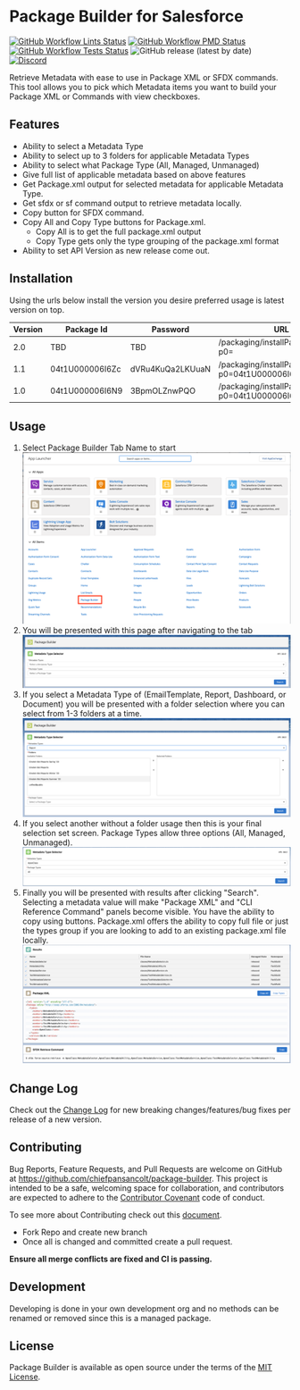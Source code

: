 # Package Builder for Salesforce

[![GitHub Workflow Lints Status](https://img.shields.io/github/actions/workflow/status/chiefpansancolt/package-builder/lints.yml?label=Lints&logo=github&style=flat-square)](https://github.com/chiefpansancolt/package-builder/actions/workflows/lints.yml)
[![GitHub Workflow PMD Status](https://img.shields.io/github/actions/workflow/status/chiefpansancolt/package-builder/pmd.yml?label=PMD&logo=github&style=flat-square)](https://github.com/chiefpansancolt/package-builder/actions/workflows/pmd.yml)
[![GitHub Workflow Tests Status](https://img.shields.io/github/actions/workflow/status/chiefpansancolt/package-builder/tests.yml?label=Tests&logo=github&style=flat-square)](https://github.com/chiefpansancolt/package-builder/actions/workflows/tests.yml)
![GitHub release (latest by date)](https://img.shields.io/github/v/release/chiefpansancolt/package-builder?logo=github&style=flat-square)
[![Discord](https://img.shields.io/discord/450095227185659905?label=Discord&logo=discord&style=flat-square)](https://discord.gg/FPfA3w6)

Retrieve Metadata with ease to use in Package XML or SFDX commands.
This tool allows you to pick which Metadata items you want to build your Package XML or Commands with view checkboxes.

## Features

- Ability to select a Metadata Type
- Ability to select up to 3 folders for applicable Metadata Types
- Ability to select what Package Type (All, Managed, Unmanaged)
- Give full list of applicable metadata based on above features
- Get Package.xml output for selected metadata for applicable Metadata Type.
- Get sfdx or sf command output to retrieve metadata locally.
- Copy button for SFDX command.
- Copy All and Copy Type buttons for Package.xml.
  - Copy All is to get the full package.xml output
  - Copy Type gets only the type grouping of the package.xml format
- Ability to set API Version as new release come out.

## Installation

Using the urls below install the version you desire preferred usage is latest version on top.

| Version | Package Id      | Password         | URL                                                |
| ------- | --------------- | ---------------- | -------------------------------------------------- |
| 2.0     | TBD             | TBD              | /packaging/installPackage.apexp?p0=                |
| 1.1     | 04t1U000006I6Zc | dVRu4KuQa2LKUuaN | /packaging/installPackage.apexp?p0=04t1U000006I6Zc |
| 1.0     | 04t1U000006I6N9 | 3BpmOLZnwPQO     | /packaging/installPackage.apexp?p0=04t1U000006I6N9 |

## Usage

1. Select Package Builder Tab Name to start
![Tab Selection](/.github/images/Package%20Builder%20Tab.png)
2. You will be presented with this page after navigating to the tab
![Pre Selection](/.github/images/Pre%20Selection.png)
3. If you select a Metadata Type of (EmailTemplate, Report, Dashboard, or Document) you will be presented with a folder selection where you can select from 1-3 folders at a time.
![Folder Selection](/.github/images/Pre%20Selection%20with%20Folders.png)
4. If you select another without a folder usage then this is your final selection set screen. Package Types allow three options (All, Managed, Unmanaged).
![Selection](/.github/images/Selection.png)
5. Finally you will be presented with results after clicking "Search". Selecting a metadata value will make "Package XML" and "CLI Reference Command" panels become visible. You have the ability to copy using buttons. Package.xml offers the ability to copy full file or just the types group if you are looking to add to an existing package.xml file locally.
![Results](/.github/images/Results.png)

## Change Log

Check out the [Change Log](https://github.com/chiefpansancolt/package-builder/blob/main/CHANGELOG.md) for new breaking changes/features/bug fixes per release of a new version.

## Contributing

Bug Reports, Feature Requests, and Pull Requests are welcome on GitHub at https://github.com/chiefpansancolt/package-builder. This project is intended to be a safe, welcoming space for collaboration, and contributors are expected to adhere to the [Contributor Covenant](https://github.com/chiefpansancolt/package-builder/blob/main/.github/CODE_OF_CONDUCT.md) code of conduct.

To see more about Contributing check out this [document](https://github.com/chiefpansancolt/package-builder/blob/main/.github/CONTRIBUTING.md).

- Fork Repo and create new branch
- Once all is changed and committed create a pull request.

**Ensure all merge conflicts are fixed and CI is passing.**

## Development

Developing is done in your own development org and no methods can be renamed or removed since this is a managed package.

## License

Package Builder is available as open source under the terms of the [MIT License](https://github.com/chiefpansancolt/package-builder/blob/main/LICENSE).